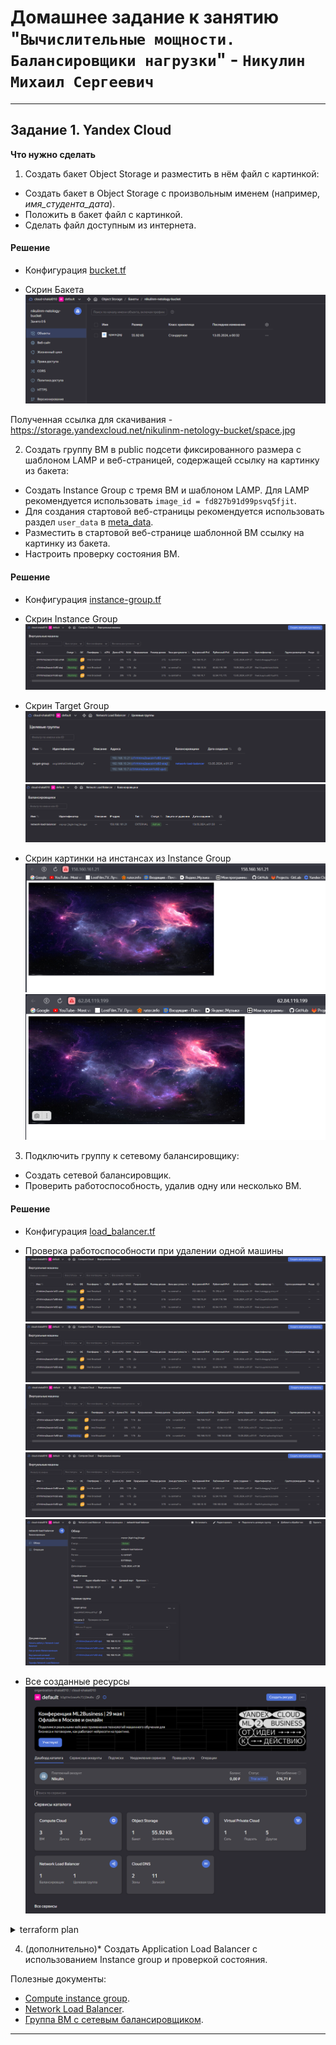 # Домашнее задание к занятию "`Вычислительные мощности. Балансировщики нагрузки`" - `Никулин Михаил Сергеевич`



---

## Задание 1. Yandex Cloud 

**Что нужно сделать**

1. Создать бакет Object Storage и разместить в нём файл с картинкой:

 - Создать бакет в Object Storage с произвольным именем (например, _имя_студента_дата_).
 - Положить в бакет файл с картинкой.
 - Сделать файл доступным из интернета.

#### Решение

 - Конфигурация [bucket.tf](terraform%2Fbucket.tf)

 - Скрин Бакета ![img_1.png](img%2Fimg_1.png)

Полученная ссылка для скачивания - https://storage.yandexcloud.net/nikulinm-netology-bucket/space.jpg
 
2. Создать группу ВМ в public подсети фиксированного размера с шаблоном LAMP и веб-страницей, содержащей ссылку на картинку из бакета:

 - Создать Instance Group с тремя ВМ и шаблоном LAMP. Для LAMP рекомендуется использовать `image_id = fd827b91d99psvq5fjit`.
 - Для создания стартовой веб-страницы рекомендуется использовать раздел `user_data` в [meta_data](https://cloud.yandex.ru/docs/compute/concepts/vm-metadata).
 - Разместить в стартовой веб-странице шаблонной ВМ ссылку на картинку из бакета.
 - Настроить проверку состояния ВМ.
 
#### Решение

   - Конфигурация 
[instance-group.tf](terraform%2Finstance-group.tf)

   - Скрин Instance Group  
  ![img_2.png](img%2Fimg_2.png)


   - Скрин Target Group
 ![img_3.png](img%2Fimg_3.png)
![img_4.png](img%2Fimg_4.png)

   - Скрин картинки на инстансах из Instance Group 
![img_5.png](img%2Fimg_5.png)  
![img_6.png](img%2Fimg_6.png)


3. Подключить группу к сетевому балансировщику:

 - Создать сетевой балансировщик.
 - Проверить работоспособность, удалив одну или несколько ВМ.

#### Решение

- Конфигурация 
[load_balancer.tf](terraform%2Fload_balancer.tf)

- Проверка работоспособности при удалении одной машины
![img_7.png](img%2Fimg_7.png)
![img_8.png](img%2Fimg_8.png)
![img_9.png](img%2Fimg_9.png)
![img_10.png](img%2Fimg_10.png)
![img_11.png](img%2Fimg_11.png)

- Все созданные ресурсы
![img_12.png](img%2Fimg_12.png)

<details>
<summary>terraform plan</summary>

```bash
Terraform used the selected providers to generate the following execution plan. Resource actions are indicated with the following symbols:
  + create

Terraform will perform the following actions:

  # yandex_compute_instance_group.ig-1 will be created
  + resource "yandex_compute_instance_group" "ig-1" {
      + created_at          = (known after apply)
      + deletion_protection = false
      + folder_id           = "b1gtheioau4s71j2mu0u"
      + id                  = (known after apply)
      + instances           = (known after apply)
      + name                = "fixed-ig-with-balancer"
      + service_account_id  = (known after apply)
      + status              = (known after apply)

      + allocation_policy {
          + zones = [
              + "ru-central1-a",
            ]
        }

      + deploy_policy {
          + max_creating     = 3
          + max_deleting     = 1
          + max_expansion    = 1
          + max_unavailable  = 1
          + startup_duration = 3
          + strategy         = (known after apply)
        }

      + health_check {
          + healthy_threshold   = 2
          + unhealthy_threshold = 2

          + http_options {
              + path = "/"
              + port = 80
            }
        }

      + instance_template {
          + labels      = (known after apply)
          + metadata    = (known after apply)
          + platform_id = "standard-v1"

          + boot_disk {
              + device_name = (known after apply)
              + mode        = "READ_WRITE"

              + initialize_params {
                  + image_id    = "fd827b91d99psvq5fjit"
                  + size        = (known after apply)
                  + snapshot_id = (known after apply)
                  + type        = "network-hdd"
                }
            }

          + network_interface {
              + ip_address   = (known after apply)
              + ipv4         = true
              + ipv6         = (known after apply)
              + ipv6_address = (known after apply)
              + nat          = true
              + network_id   = (known after apply)
              + subnet_ids   = (known after apply)
            }

          + resources {
              + core_fraction = 20
              + cores         = 2
              + memory        = 1
            }

          + scheduling_policy {
              + preemptible = true
            }
        }

      + load_balancer {
          + status_message    = (known after apply)
          + target_group_id   = (known after apply)
          + target_group_name = "target-group"
        }

      + scale_policy {
          + fixed_scale {
              + size = 3
            }
        }
    }

  # yandex_iam_service_account.sa-bucket will be created
  + resource "yandex_iam_service_account" "sa-bucket" {
      + created_at = (known after apply)
      + folder_id  = (known after apply)
      + id         = (known after apply)
      + name       = "sa-backet"
    }

  # yandex_iam_service_account.sa-ig will be created
  + resource "yandex_iam_service_account" "sa-ig" {
      + created_at = (known after apply)
      + folder_id  = (known after apply)
      + id         = (known after apply)
      + name       = "sa-for-ig"
    }

  # yandex_iam_service_account_static_access_key.sa-static-key will be created
  + resource "yandex_iam_service_account_static_access_key" "sa-static-key" {
      + access_key           = (known after apply)
      + created_at           = (known after apply)
      + description          = "static access key for bucket"
      + encrypted_secret_key = (known after apply)
      + id                   = (known after apply)
      + key_fingerprint      = (known after apply)
      + secret_key           = (sensitive value)
      + service_account_id   = (known after apply)
    }

  # yandex_lb_network_load_balancer.load-balancer-1 will be created
  + resource "yandex_lb_network_load_balancer" "load-balancer-1" {
      + created_at          = (known after apply)
      + deletion_protection = (known after apply)
      + folder_id           = (known after apply)
      + id                  = (known after apply)
      + name                = "network-load-balancer"
      + region_id           = (known after apply)
      + type                = "external"

      + attached_target_group {
          + target_group_id = (known after apply)

          + healthcheck {
              + healthy_threshold   = 2
              + interval            = 2
              + name                = "http"
              + timeout             = 1
              + unhealthy_threshold = 2

              + http_options {
                  + path = "/"
                  + port = 80
                }
            }
        }

      + listener {
          + name        = "lb-listener"
          + port        = 80
          + protocol    = (known after apply)
          + target_port = (known after apply)

          + external_address_spec {
              + address    = (known after apply)
              + ip_version = "ipv4"
            }
        }
    }

  # yandex_resourcemanager_cloud_iam_member.bucket-editor will be created
  + resource "yandex_resourcemanager_cloud_iam_member" "bucket-editor" {
      + cloud_id = "b1g8dolaql3are1tu770"
      + id       = (known after apply)
      + member   = (known after apply)
      + role     = "storage.editor"
    }

  # yandex_resourcemanager_folder_iam_member.ig-aditor will be created
  + resource "yandex_resourcemanager_folder_iam_member" "ig-aditor" {
      + folder_id = "b1gtheioau4s71j2mu0u"
      + id        = (known after apply)
      + member    = (known after apply)
      + role      = "editor"
    }

  # yandex_storage_bucket.netology-bucket will be created
  + resource "yandex_storage_bucket" "netology-bucket" {
      + access_key            = (known after apply)
      + acl                   = "public-read"
      + bucket                = "nikulinm-netology-bucket"
      + bucket_domain_name    = (known after apply)
      + default_storage_class = (known after apply)
      + folder_id             = (known after apply)
      + force_destroy         = false
      + id                    = (known after apply)
      + secret_key            = (sensitive value)
      + website_domain        = (known after apply)
      + website_endpoint      = (known after apply)
    }

  # yandex_storage_object.object-1 will be created
  + resource "yandex_storage_object" "object-1" {
      + access_key   = (known after apply)
      + acl          = "public-read"
      + bucket       = "nikulinm-netology-bucket"
      + content_type = (known after apply)
      + id           = (known after apply)
      + key          = "space.jpg"
      + secret_key   = (sensitive value)
      + source       = "media/space.jpg"
    }

  # yandex_vpc_network.network-1 will be created
  + resource "yandex_vpc_network" "network-1" {
      + created_at                = (known after apply)
      + default_security_group_id = (known after apply)
      + folder_id                 = (known after apply)
      + id                        = (known after apply)
      + labels                    = (known after apply)
      + name                      = "network1"
      + subnet_ids                = (known after apply)
    }

  # yandex_vpc_subnet.subnet-public will be created
  + resource "yandex_vpc_subnet" "subnet-public" {
      + created_at     = (known after apply)
      + folder_id      = (known after apply)
      + id             = (known after apply)
      + labels         = (known after apply)
      + name           = "public"
      + network_id     = (known after apply)
      + v4_cidr_blocks = [
          + "192.168.10.0/24",
        ]
      + v6_cidr_blocks = (known after apply)
      + zone           = "ru-central1-a"
    }

Plan: 11 to add, 0 to change, 0 to destroy.
```
</details>


4. (дополнительно)* Создать Application Load Balancer с использованием Instance group и проверкой состояния.

Полезные документы:

- [Compute instance group](https://registry.terraform.io/providers/yandex-cloud/yandex/latest/docs/resources/compute_instance_group).
- [Network Load Balancer](https://registry.terraform.io/providers/yandex-cloud/yandex/latest/docs/resources/lb_network_load_balancer).
- [Группа ВМ с сетевым балансировщиком](https://cloud.yandex.ru/docs/compute/operations/instance-groups/create-with-balancer).

---
